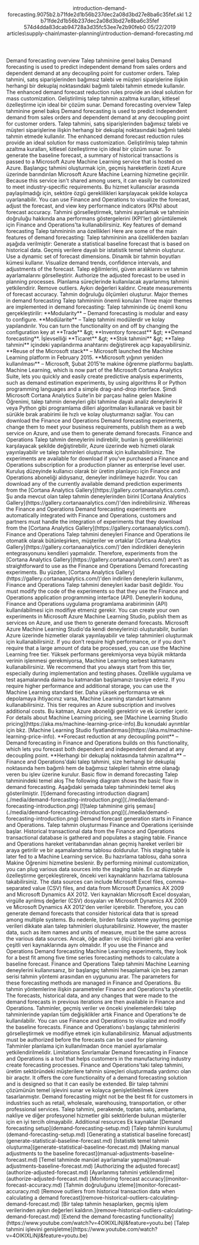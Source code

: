 <?xml version="1.0" encoding="UTF-8"?>
<xliff xmlns:logoport="urn:logoport:xliffeditor:xliff-extras:1.0" xmlns:tilt="urn:logoport:xliffeditor:tilt-non-translatables:1.0" xmlns:xsi="http://www.w3.org/2001/XMLSchema-instance" xmlns="urn:oasis:names:tc:xliff:document:1.2" xmlns:xliffext="urn:microsoft:content:schema:xliffextensions" version="1.2" xsi:schemaLocation="urn:oasis:names:tc:xliff:document:1.2 xliff-core-1.2-transitional.xsd">
  <file datatype="xml" source-language="en-US" original="introduction-demand-forecasting.md" target-language="tr-TR">
    <header>
      <tool tool-company="Microsoft" tool-version="1.0-7889195" tool-name="mdxliff" tool-id="mdxliff"/>
      <xliffext:skl_file_name>introduction-demand-forecasting.9075b2.b71fde2d1b56b237dec2a08d3bd27e8ba6c35fef.skl</xliffext:skl_file_name>
      <xliffext:version>1.2</xliffext:version>
      <xliffext:ms.openlocfilehash>b71fde2d1b56b237dec2a08d3bd27e8ba6c35fef</xliffext:ms.openlocfilehash>
      <xliffext:ms.sourcegitcommit>574d4dda83dcab94728a3d35fc53ee7e2b90feb0</xliffext:ms.sourcegitcommit>
      <xliffext:ms.lasthandoff>05/22/2019</xliffext:ms.lasthandoff>
      <xliffext:ms.openlocfilepath>articles\supply-chain\master-planning\introduction-demand-forecasting.md</xliffext:ms.openlocfilepath>
    </header>
    <body>
      <group extype="content" id="content">
        <trans-unit xml:space="preserve" translate="yes" id="101" restype="x-metadata">
          <source>Demand forecasting overview</source>
        <target logoport:matchpercent="101" state="translated" state-qualifier="leveraged-tm">Talep tahminine genel bakış</target></trans-unit>
        <trans-unit xml:space="preserve" translate="yes" id="102" restype="x-metadata">
          <source>Demand forecasting is used to predict independent demand from sales orders and dependent demand at any decoupling point for customer orders.</source>
        <target logoport:matchpercent="101" state="translated" state-qualifier="leveraged-tm">Talep tahmini, satış siparişlerinden bağımsız talebi ve müşteri siparişlerine ilişkin herhangi bir dekuplaj noktasındaki bağımlı talebi tahmin etmede kullanılır.</target></trans-unit>
        <trans-unit xml:space="preserve" translate="yes" id="103" restype="x-metadata">
          <source>The enhanced demand forecast reduction rules provide an ideal solution for mass customization.</source>
        <target logoport:matchpercent="101" state="translated" state-qualifier="leveraged-tm">Geliştirilmiş talep tahmin azaltma kuralları, kitlesel özelleştirme için ideal bir çözüm sunar.</target></trans-unit>
        <trans-unit xml:space="preserve" translate="yes" id="104">
          <source>Demand forecasting overview</source>
        <target logoport:matchpercent="101" state="translated" state-qualifier="leveraged-tm">Talep tahminine genel bakış</target></trans-unit>
        <trans-unit xml:space="preserve" translate="yes" id="105">
          <source>Demand forecasting is used to predict independent demand from sales orders and dependent demand at any decoupling point for customer orders.</source>
        <target logoport:matchpercent="101" state="translated" state-qualifier="leveraged-tm">Talep tahmini, satış siparişlerinden bağımsız talebi ve müşteri siparişlerine ilişkin herhangi bir dekuplaj noktasındaki bağımlı talebi tahmin etmede kullanılır.</target></trans-unit>
        <trans-unit xml:space="preserve" translate="yes" id="106">
          <source>The enhanced demand forecast reduction rules provide an ideal solution for mass customization.</source>
        <target logoport:matchpercent="101" state="translated" state-qualifier="leveraged-tm">Geliştirilmiş talep tahmin azaltma kuralları, kitlesel özelleştirme için ideal bir çözüm sunar.</target></trans-unit>
        <trans-unit xml:space="preserve" translate="yes" id="107">
          <source>To generate the baseline forecast, a summary of historical transactions is passed to a Microsoft Azure Machine Learning service that is hosted on Azure.</source>
        <target logoport:matchpercent="101" state="translated" state-qualifier="leveraged-tm">Başlangıç tahmini oluşturmak için, geçmiş hareketlerin özeti Azure üzerinde barındırılan Microsoft Azure Machine Learning hizmetine geçirilir.</target></trans-unit>
        <trans-unit xml:space="preserve" translate="yes" id="108">
          <source>Because this service isn't shared among users, it can easily be customized to meet industry-specific requirements.</source>
        <target logoport:matchpercent="101" state="translated" state-qualifier="leveraged-tm">Bu hizmet kullanıcılar arasında paylaşılmadığı için, sektöre özgü gereklilikleri karşılayacak şekilde kolayca uyarlanabilir.</target></trans-unit>
        <trans-unit xml:space="preserve" translate="yes" id="109">
          <source>You can use Finance and Operations to visualize the forecast, adjust the forecast, and view key performance indicators (KPIs) about forecast accuracy.</source>
        <target logoport:matchpercent="101" state="translated" state-qualifier="leveraged-tm">Tahmini görselleştirmek, tahmini ayarlamak ve tahminin doğruluğu hakkında ana performans göstergelerini (KPI'ler) görüntülemek için Finance and Operations'ta kullanabilirsiniz.</target></trans-unit>
        <trans-unit xml:space="preserve" translate="yes" id="110">
          <source>Key features of demand forecasting</source>
        <target logoport:matchpercent="101" state="translated" state-qualifier="leveraged-tm">Talep tahmininin ana özellikleri</target></trans-unit>
        <trans-unit xml:space="preserve" translate="yes" id="111">
          <source>Here are some of the main features of demand forecasting:</source>
        <target logoport:matchpercent="101" state="translated" state-qualifier="leveraged-tm">Talep tahmininin ana özelliklerden bazıları aşağıda verilmiştir:</target></trans-unit>
        <trans-unit xml:space="preserve" translate="yes" id="112">
          <source>Generate a statistical baseline forecast that is based on historical data.</source>
        <target logoport:matchpercent="101" state="translated" state-qualifier="leveraged-tm">Geçmiş verilere dayalı bir istatistik temel tahmin oluşturur.</target></trans-unit>
        <trans-unit xml:space="preserve" translate="yes" id="113">
          <source>Use a dynamic set of forecast dimensions.</source>
        <target logoport:matchpercent="101" state="translated" state-qualifier="leveraged-tm">Dinamik bir tahmin boyutları kümesi kullanır.</target></trans-unit>
        <trans-unit xml:space="preserve" translate="yes" id="114">
          <source>Visualize demand trends, confidence intervals, and adjustments of the forecast.</source>
        <target logoport:matchpercent="101" state="translated" state-qualifier="leveraged-tm">Talep eğilimlerini, güven aralıklarını ve tahmin ayarlamalarını görselleştirir.</target></trans-unit>
        <trans-unit xml:space="preserve" translate="yes" id="115">
          <source>Authorize the adjusted forecast to be used in planning processes.</source>
        <target logoport:matchpercent="101" state="translated" state-qualifier="leveraged-tm">Planlama süreçlerinde kullanılacak ayarlanmış tahmini yetkilendirir.</target></trans-unit>
        <trans-unit xml:space="preserve" translate="yes" id="116">
          <source>Remove outliers.</source>
        <target logoport:matchpercent="101" state="translated" state-qualifier="leveraged-tm">Aykırı değerleri kaldırır.</target></trans-unit>
        <trans-unit xml:space="preserve" translate="yes" id="117">
          <source>Create measurements of forecast accuracy.</source>
        <target logoport:matchpercent="101" state="translated" state-qualifier="leveraged-tm">Tahmin doğruluğu ölçümleri oluşturur.</target></trans-unit>
        <trans-unit xml:space="preserve" translate="yes" id="118">
          <source>Major themes in demand forecasting</source>
        <target logoport:matchpercent="101" state="translated" state-qualifier="leveraged-tm">Talep tahmininin önemli konuları</target></trans-unit>
        <trans-unit xml:space="preserve" translate="yes" id="119">
          <source>Three major themes are implemented in demand forecasting:</source>
        <target logoport:matchpercent="101" state="translated" state-qualifier="leveraged-tm">Talep tahmininde üç önemli konu gerçekleştirilir:</target></trans-unit>
        <trans-unit xml:space="preserve" translate="yes" id="120">
          <source><bpt id="p1">**</bpt>Modularity<ept id="p1">**</ept> – Demand forecasting is modular and easy to configure.</source>
        <target logoport:matchpercent="101" state="translated" state-qualifier="leveraged-tm"><bpt id="p1">**</bpt>Modülarite<ept id="p1">**</ept> – Talep tahmini modülerdir ve kolay yapılandırılır.</target></trans-unit>
        <trans-unit xml:space="preserve" translate="yes" id="121">
          <source>You can turn the functionality on and off by changing the configuration key at <bpt id="p1">**</bpt>Trade<ept id="p1">**</ept> <ph id="ph1">&amp;gt;</ph> <bpt id="p2">**</bpt>Inventory forecast<ept id="p2">**</ept> <ph id="ph2">&amp;gt;</ph> <bpt id="p3">**</bpt>Demand forecasting<ept id="p3">**</ept>.</source>
        <target logoport:matchpercent="101" state="translated" state-qualifier="leveraged-tm">İşlevselliği <bpt id="p1">**</bpt>Ticaret<ept id="p1">**</ept> <ph id="ph1">&amp;gt;</ph> <bpt id="p2">**</bpt>Stok tahmini<ept id="p2">**</ept> <ph id="ph2">&amp;gt;</ph> <bpt id="p3">**</bpt>Talep tahmini<ept id="p3">**</ept> içindeki yapılandırma anahtarını değiştirerek açıp kapayabilirsiniz.</target></trans-unit>
        <trans-unit xml:space="preserve" translate="yes" id="122">
          <source><bpt id="p1">**</bpt>Reuse of the Microsoft stack<ept id="p1">**</ept> – Microsoft launched the Machine Learning platform in February 2015.</source>
        <target logoport:matchpercent="101" state="translated" state-qualifier="leveraged-tm"><bpt id="p1">**</bpt>Microsoft yığının yeniden kullanılması<ept id="p1">**</ept> – Microsoft, Şubat 2015'te makine öğrenme platformu başlattı.</target></trans-unit>
        <trans-unit xml:space="preserve" translate="yes" id="123">
          <source>Machine Learning, which is now part of the Microsoft Cortana Analytics Suite, lets you quickly and easily create predictive analysis experiments, such as demand estimation experiments, by using algorithms R or Python programming languages and a simple drag-and-drop interface.</source>
        <target logoport:matchpercent="101" state="translated" state-qualifier="leveraged-tm">Şimdi Microsoft Cortana Analytics Suite'in bir parçası haline gelen Makine Öğrenimi, talep tahmin deneyleri gibi tahmine dayalı analiz deneylerini R veya Python gibi programlama dilleri algoritmaları kullanarak ve basit bir sürükle bırak arabirimi ile hızlı ve kolay oluşturmanızı sağlar.</target></trans-unit>
        <trans-unit xml:space="preserve" translate="yes" id="124">
          <source>You can download the Finance and Operations Demand forecasting experiments, change them to meet your business requirements, publish them as a web service on Azure, and use them to generate demand forecasts.</source>
        <target logoport:matchpercent="101" state="translated" state-qualifier="leveraged-tm">Finance and Operations Talep tahmin deneylerini indirebilir, bunları iş gerekliliklerinizi karşılayacak şekilde değiştirebilir, Azure üzerinde web hizmeti olarak yayınlayabilir ve talep tahminleri oluşturmak için kullanabilirsiniz.</target></trans-unit>
        <trans-unit xml:space="preserve" translate="yes" id="125">
          <source>The experiments are available for download if you've purchased a Finance and Operations subscription for a production planner as enterprise level user.</source>
        <target logoport:matchpercent="101" state="translated" state-qualifier="leveraged-tm">Kuruluş düzeyinde kullanıcı olarak bir üretim planlayıcı için Finance and Operations aboneliği aldıysanız, deneyler indirilmeye hazırdır.</target></trans-unit>
        <trans-unit xml:space="preserve" translate="yes" id="126">
          <source>You can download any of the currently available demand prediction experiments from the <bpt id="p1">[</bpt>Cortana Analytics Gallery<ept id="p1">](https://gallery.cortanaanalytics.com/)</ept>.</source>
        <target logoport:matchpercent="101" state="translated" state-qualifier="leveraged-tm">Şu anda mevcut olan talep tahmin deneylerinden birini <bpt id="p1">[</bpt>Cortana Analytics Gallery<ept id="p1">](https://gallery.cortanaanalytics.com/)</ept>'den indirebilirsiniz.</target></trans-unit>
        <trans-unit xml:space="preserve" translate="yes" id="127">
          <source>Whereas the Finance and Operations Demand forecasting experiments are automatically integrated with Finance and Operations, customers and partners must handle the integration of experiments that they download from the <bpt id="p1">[</bpt>Cortana Analytics Gallery<ept id="p1">](https://gallery.cortanaanalytics.com/)</ept>.</source>
        <target logoport:matchpercent="101" state="translated" state-qualifier="leveraged-tm">Finance and Operations Talep tahmini deneyleri Finance and Operations ile otomatik olarak bütünleşirken, müşteriler ve ortaklar <bpt id="p1">[</bpt>Cortana Analytics Gallery<ept id="p1">](https://gallery.cortanaanalytics.com/)</ept>'den indirdikleri deneylerin entegrasyonunu kendileri yapmalıdır.</target></trans-unit>
        <trans-unit xml:space="preserve" translate="yes" id="128">
          <source>Therefore, experiments from the <bpt id="p1">[</bpt>Cortana Analytics Gallery<ept id="p1">](https://gallery.cortanaanalytics.com/)</ept> aren't as straightforward to use as the Finance and Operations Demand forecasting experiments.</source>
        <target logoport:matchpercent="101" state="translated" state-qualifier="leveraged-tm">Bu yüzden, <bpt id="p1">[</bpt>Cortana Analytics Gallery<ept id="p1">](https://gallery.cortanaanalytics.com/)</ept>'den indirilen deneylerin kullanımı, Finance and Operations Talep tahmini deneyleri kadar basit değildir.</target></trans-unit>
        <trans-unit xml:space="preserve" translate="yes" id="129">
          <source>You must modify the code of the experiments so that they use the Finance and Operations application programming interface (API).</source>
        <target logoport:matchpercent="101" state="translated" state-qualifier="leveraged-tm">Deneylerin kodunu, Finance and Operations uygulama programlama arabiriminin (API) kullanılabilmesi için modifiye etmeniz gerekir.</target></trans-unit>
        <trans-unit xml:space="preserve" translate="yes" id="130">
          <source>You can create your own experiments in Microsoft Azure Machine Learning Studio, publish them as services on Azure, and use them to generate demand forecasts.</source>
        <target logoport:matchpercent="101" state="translated" state-qualifier="leveraged-tm">Microsoft Azure Machine Learning Studio'da kendi deneylerinizi oluşturabilir, bunları Azure üzerinde hizmetler olarak yayınlayabilir ve talep tahminleri oluşturmak için kullanabilirsiniz.</target></trans-unit>
        <trans-unit xml:space="preserve" translate="yes" id="131">
          <source>If you don’t require high performance, or if you don't require that a large amount of data be processed, you can use the Machine Learning free tier.</source>
        <target logoport:matchpercent="101" state="translated" state-qualifier="leveraged-tm">Yüksek performans gerekmiyorsa veya büyük miktarda verinin işlenmesi gerekmiyorsa, Machine Learning serbest katmanını kullanabilirsiniz.</target></trans-unit>
        <trans-unit xml:space="preserve" translate="yes" id="132">
          <source>We recommend that you always start from this tier, especially during implementation and testing phases.</source>
        <target logoport:matchpercent="101" state="translated" state-qualifier="leveraged-tm">Özellikle uygulama ve test aşamalarında daima bu katmandan başlamanızı tavsiye ederiz.</target></trans-unit>
        <trans-unit xml:space="preserve" translate="yes" id="133">
          <source>If you require higher performance and additional storage, you can use the Machine Learning standard tier.</source>
        <target logoport:matchpercent="101" state="translated" state-qualifier="leveraged-tm">Daha yüksek performansa ve ek depolamaya ihtiyacınız varsa, Machine Learning standart katmanını kullanabilirsiniz.</target></trans-unit>
        <trans-unit xml:space="preserve" translate="yes" id="134">
          <source>This tier requires an Azure subscription and involves additional costs.</source>
        <target logoport:matchpercent="100" state="translated" state-qualifier="leveraged-tm">Bu katman, Azure aboneliği gerektirir ve ek ücretler içerir.</target></trans-unit>
        <trans-unit xml:space="preserve" translate="yes" id="135">
          <source>For details about Machine Learning pricing, see <bpt id="p1">[</bpt>Machine Learning Studio pricing<ept id="p1">](https://aka.ms/machine-learning-price-info)</ept>.</source><target logoport:matchpercent="78" state="translated" state-qualifier="fuzzy-match">Bu konudaki ayrıntılar için bkz. <bpt id="p1">[</bpt>Machine Learning Studio fiyatlandırması<ept id="p1">](https://aka.ms/machine-learning-price-info)</ept>.</target>
        </trans-unit>
        <trans-unit xml:space="preserve" translate="yes" id="136">
          <source><bpt id="p1">**</bpt>Forecast reduction at any decoupling point<ept id="p1">**</ept> – Demand forecasting in Finance and Operations builds on this functionality, which lets you forecast both dependent and independent demand at any decoupling point.</source>
        <target logoport:matchpercent="100" state="translated" state-qualifier="leveraged-tm"><bpt id="p1">**</bpt>Herhangi bir dekuplaj noktasında tahmin azaltma<ept id="p1">**</ept> – Finance and Operations'daki talep tahmini, size herhangi bir dekuplaj noktasında hem bağımlı hem de bağımsız talepleri tahmin etme olanağı veren bu işlev üzerine kurulur.</target></trans-unit>
        <trans-unit xml:space="preserve" translate="yes" id="137">
          <source>Basic flow in demand forecasting</source>
        <target logoport:matchpercent="101" state="translated" state-qualifier="leveraged-tm">Talep tahminindeki temel akış</target></trans-unit>
        <trans-unit xml:space="preserve" translate="yes" id="138">
          <source>The following diagram shows the basic flow in demand forecasting.</source>
        <target logoport:matchpercent="101" state="translated" state-qualifier="leveraged-tm">Aşağıdaki şemada talep tahminindeki temel akış gösterilmiştir.</target></trans-unit>
        <trans-unit xml:space="preserve" translate="yes" id="139">
          <source><bpt id="p1">[</bpt><ph id="ph1">![</ph>demand forecasting introduction diagram<ept id="p1">](./media/demand-forecasting-introduction.png)](./media/demand-forecasting-introduction.png)</ept></source>
        <target logoport:matchpercent="101" state="translated" state-qualifier="leveraged-tm"><bpt id="p1">[</bpt><ph id="ph1">![</ph>talep tahminine giriş şeması<ept id="p1">](./media/demand-forecasting-introduction.png)](./media/demand-forecasting-introduction.png)</ept></target></trans-unit>
        <trans-unit xml:space="preserve" translate="yes" id="140">
          <source>Demand forecast generation starts in Finance and Operations.</source>
        <target logoport:matchpercent="101" state="translated" state-qualifier="leveraged-tm">Talep tahmin oluşturması Finance and Operations içerisinde başlar.</target></trans-unit>
        <trans-unit xml:space="preserve" translate="yes" id="141">
          <source>Historical transactional data from the Finance and Operations transactional database is gathered and populates a staging table.</source>
        <target logoport:matchpercent="101" state="translated" state-qualifier="leveraged-tm">Finance and Operations hareket veritabanından alınan geçmiş hareket verileri bir araya getirilir ve bir aşamalandırma tablosu doldurulur.</target></trans-unit>
        <trans-unit xml:space="preserve" translate="yes" id="142">
          <source>This staging table is later fed to a Machine Learning service.</source>
        <target logoport:matchpercent="101" state="translated" state-qualifier="leveraged-tm">Bu hazırlama tablosu, daha sonra Makine Öğrenimi hizmetine beslenir.</target></trans-unit>
        <trans-unit xml:space="preserve" translate="yes" id="143">
          <source>By performing minimal customization, you can plug various data sources into the staging table.</source>
        <target logoport:matchpercent="101" state="translated" state-qualifier="leveraged-tm">En az düzeyde özelleştirme gerçekleştirerek, önceki veri kaynaklarını hazırlama tablosuna takabilirsiniz.</target></trans-unit>
        <trans-unit xml:space="preserve" translate="yes" id="144">
          <source>The data sources can include Microsoft Excel files, comma-separated value (CSV) files, and data from Microsoft Dynamics AX 2009 and Microsoft Dynamics AX 2012.</source>
        <target logoport:matchpercent="101" state="translated" state-qualifier="leveraged-tm">Veri kaynakları Microsoft Excel dosyaları, virgülle ayrılmış değerler (CSV) dosyaları ve Microsoft Dynamics AX 2009 ve Microsoft Dynamics AX 2012'den veriler içerebilir.</target></trans-unit>
        <trans-unit xml:space="preserve" translate="yes" id="145">
          <source>Therefore, you can generate demand forecasts that consider historical data that is spread among multiple systems.</source>
        <target logoport:matchpercent="101" state="translated" state-qualifier="leveraged-tm">Bu nedenle, birden fazla sisteme yayılmış geçmişe verileri dikkate alan talep tahminleri oluşturabilirsiniz.</target></trans-unit>
        <trans-unit xml:space="preserve" translate="yes" id="146">
          <source>However, the master data, such as item names and units of measure, must be the same across the various data sources.</source>
        <target logoport:matchpercent="101" state="translated" state-qualifier="leveraged-tm">Ancak, öğe adları ve ölçü birimleri gibi ana veriler çeşitli veri kaynaklarında aynı olmalıdır.</target></trans-unit>
        <trans-unit xml:space="preserve" translate="yes" id="147">
          <source>If you use the Finance and Operations Demand forecasting Machine Learning experiments, they look for a best fit among five time series forecasting methods to calculate a baseline forecast.</source>
        <target logoport:matchpercent="101" state="translated" state-qualifier="leveraged-tm">Finance and Operations Talep tahmini Machine Learning deneylerini kullanırsanız, bir başlangıç tahmini hesaplamak için beş zaman serisi tahmin yöntemi arasından en uygununu arar.</target></trans-unit>
        <trans-unit xml:space="preserve" translate="yes" id="148">
          <source>The parameters for these forecasting methods are managed in Finance and Operations.</source>
        <target logoport:matchpercent="101" state="translated" state-qualifier="leveraged-tm">Bu tahmin yöntemlerine ilişkin parametreler Finance and Operations'ta yönetilir.</target></trans-unit>
        <trans-unit xml:space="preserve" translate="yes" id="149">
          <source>The forecasts, historical data, and any changes that were made to the demand forecasts in previous iterations are then available in Finance and Operations.</source>
        <target logoport:matchpercent="101" state="translated" state-qualifier="leveraged-tm">Tahminler, geçmiş veriler ve önceki yinelemelerdeki talep tahminlerinde yapılan tüm değişiklikler artık Finance and Operations'te de kullanılabilir.</target></trans-unit>
        <trans-unit xml:space="preserve" translate="yes" id="150">
          <source>You can use Finance and Operations to visualize and modify the baseline forecasts.</source>
        <target logoport:matchpercent="101" state="translated" state-qualifier="leveraged-tm">Finance and Operations'ı başlangıç tahminlerini görselleştirmek ve modifiye etmek için kullanabilirsiniz.</target></trans-unit>
        <trans-unit xml:space="preserve" translate="yes" id="151">
          <source>Manual adjustments must be authorized before the forecasts can be used for planning.</source>
        <target logoport:matchpercent="101" state="translated" state-qualifier="leveraged-tm">Tahminler planlama için kullanılmadan önce manüel ayarlamalar yetkilendirilmelidir.</target></trans-unit>
        <trans-unit xml:space="preserve" translate="yes" id="152">
          <source>Limitations</source>
        <target logoport:matchpercent="101" state="translated" state-qualifier="leveraged-tm">Sınırlamalar</target></trans-unit>
        <trans-unit xml:space="preserve" translate="yes" id="153">
          <source>Demand forecasting in Finance and Operations is a tool that helps customers in the manufacturing industry create forecasting processes.</source>
        <target logoport:matchpercent="101" state="translated" state-qualifier="leveraged-tm">Finance and Operations'taki talep tahmini, üretim sektöründeki müşterilere tahmin süreçleri oluşturmada yardımcı olan bir araçtır.</target></trans-unit>
        <trans-unit xml:space="preserve" translate="yes" id="154">
          <source>It offers the core functionality of a demand forecasting solution and is designed so that it can easily be extended.</source>
        <target logoport:matchpercent="101" state="translated" state-qualifier="leveraged-tm">Bir talep tahmini çözümünün temel işlevini sunar ve kolayca genişletilebilmek üzere tasarlanmıştır.</target></trans-unit>
        <trans-unit xml:space="preserve" translate="yes" id="155">
          <source>Demand forecasting might not be the best fit for customers in industries such as retail, wholesale, warehousing, transportation, or other professional services.</source>
        <target logoport:matchpercent="101" state="translated" state-qualifier="leveraged-tm">Talep tahmini, perakende, toptan satış, ambarlama, nakliye ve diğer profesyonel hizmetler gibi sektörlerde bulunan müşteriler için en iyi tercih olmayabilir.</target></trans-unit>
        <trans-unit xml:space="preserve" translate="yes" id="156">
          <source>Additional resources</source>
        <target logoport:matchpercent="101" state="translated" state-qualifier="leveraged-tm">Ek kaynaklar</target></trans-unit>
        <trans-unit xml:space="preserve" translate="yes" id="157">
          <source><bpt id="p1">[</bpt>Demand forecasting setup<ept id="p1">](demand-forecasting-setup.md)</ept></source>
        <target logoport:matchpercent="101" state="translated" state-qualifier="leveraged-tm"><bpt id="p1">[</bpt>Talep tahmini kurulumu<ept id="p1">](demand-forecasting-setup.md)</ept></target></trans-unit>
        <trans-unit xml:space="preserve" translate="yes" id="158">
          <source><bpt id="p1">[</bpt>Generating a statistical baseline forecast<ept id="p1">](generate-statistical-baseline-forecast.md)</ept></source>
        <target logoport:matchpercent="101" state="translated" state-qualifier="leveraged-tm"><bpt id="p1">[</bpt>İstatistik temel tahmin oluşturma<ept id="p1">](generate-statistical-baseline-forecast.md)</ept></target></trans-unit>
        <trans-unit xml:space="preserve" translate="yes" id="159">
          <source><bpt id="p1">[</bpt>Making manual adjustments to the baseline forecast<ept id="p1">](manual-adjustments-baseline-forecast.md)</ept></source>
        <target logoport:matchpercent="101" state="translated" state-qualifier="leveraged-tm"><bpt id="p1">[</bpt>Temel tahminde manüel ayarlamalar yapma<ept id="p1">](manual-adjustments-baseline-forecast.md)</ept></target></trans-unit>
        <trans-unit xml:space="preserve" translate="yes" id="160">
          <source><bpt id="p1">[</bpt>Authorizing the adjusted forecast<ept id="p1">](authorize-adjusted-forecast.md)</ept></source>
        <target logoport:matchpercent="101" state="translated" state-qualifier="leveraged-tm"><bpt id="p1">[</bpt>Ayarlanmış tahmini yetkilendirme<ept id="p1">](authorize-adjusted-forecast.md)</ept></target></trans-unit>
        <trans-unit xml:space="preserve" translate="yes" id="161">
          <source><bpt id="p1">[</bpt>Monitoring forecast accuracy<ept id="p1">](monitor-forecast-accuracy.md)</ept></source>
        <target logoport:matchpercent="101" state="translated" state-qualifier="leveraged-tm"><bpt id="p1">[</bpt>Tahmin doğruluğunu izleme<ept id="p1">](monitor-forecast-accuracy.md)</ept></target></trans-unit>
        <trans-unit xml:space="preserve" translate="yes" id="162">
          <source><bpt id="p1">[</bpt>Remove outliers from historical transaction data when calculating a demand forecast<ept id="p1">](remove-historical-outliers-calculating-demand-forecast.md)</ept></source>
        <target logoport:matchpercent="101" state="translated" state-qualifier="leveraged-tm"><bpt id="p1">[</bpt>Bir talep tahmin hesaplarken, geçmiş işlem verilerinden aykırı değerleri kaldırın.<ept id="p1">](remove-historical-outliers-calculating-demand-forecast.md)</ept></target></trans-unit>
        <trans-unit xml:space="preserve" translate="yes" id="163">
          <source><bpt id="p1">[</bpt>Extend the demand forecasting functionality<ept id="p1">](https://www.youtube.com/watch?v=4OIKIXLiNjI&amp;feature=youtu.be)</ept></source>
        <target logoport:matchpercent="101" state="translated" state-qualifier="leveraged-tm"><bpt id="p1">[</bpt>Talep tahmini işlevini genişletme<ept id="p1">](https://www.youtube.com/watch?v=4OIKIXLiNjI&amp;feature=youtu.be)</ept></target></trans-unit>
      </group>
    </body>
  </file>
</xliff>